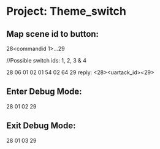 # Project: Theme_switch

## Map scene id to button:
28<size><commandid 1><no of switch><switchid><sceneid><switchid><sceneid>...29
 
//Possible switch ids: 1, 2, 3 & 4

28 06 01 02 01 54 02 64 29
reply: <28><size><uartack_id><29>

## Enter Debug Mode:
28 01 02 29

## Exit Debug Mode:
28 01 03 29